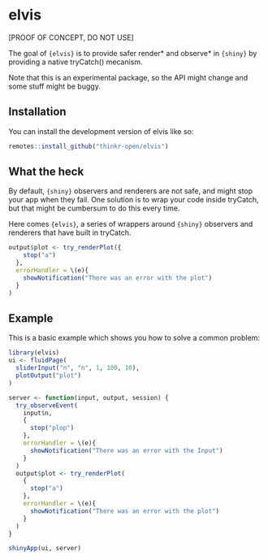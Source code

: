
<!-- README.md is generated from README.Rmd. Please edit that file -->

# elvis

<!-- badges: start -->
<!-- badges: end -->

\[PROOF OF CONCEPT, DO NOT USE\]

The goal of `{elvis}` is to provide safer render\* and observe\* in
`{shiny}` by providing a native tryCatch() mecanism.

Note that this is an experimental package, so the API might change and
some stuff might be buggy.

## Installation

You can install the development version of elvis like so:

``` r
remotes::install_github("thinkr-open/elvis")
```

## What the heck

By default, `{shiny}` observers and renderers are not safe, and might
stop your app when they fail. One solution is to wrap your code inside
tryCatch, but that might be cumbersum to do this every time.

Here comes `{elvis}`, a series of wrappers around `{shiny}` observers
and renderers that have built in tryCatch.

``` r
output$plot <- try_renderPlot({
    stop("a")
  },
  errorHandler = \(e){
    showNotification("There was an error with the plot")
  }
)
```

## Example

This is a basic example which shows you how to solve a common problem:

``` r
library(elvis)
ui <- fluidPage(
  sliderInput("n", "n", 1, 100, 10),
  plotOutput("plot")
)

server <- function(input, output, session) {
  try_observeEvent(
    input$n,
    {
      stop("plop")
    },
    errorHandler = \(e){
      showNotification("There was an error with the Input")
    }
  )
  output$plot <- try_renderPlot(
    {
      stop("a")
    },
    errorHandler = \(e){
      showNotification("There was an error with the plot")
    }
  )
}

shinyApp(ui, server)
```
